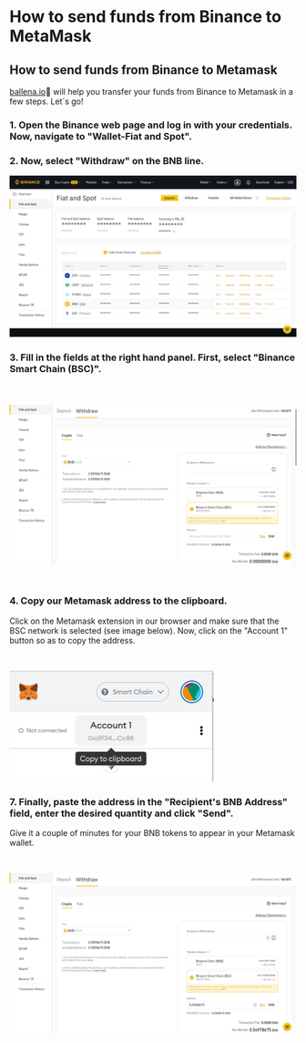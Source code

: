 # How to send funds from Binance to MetaMask

## How to send funds from Binance to Metamask

[ballena.io](https://ballena.io/)🐋 will help you transfer your funds from Binance to Metamask in a few steps. Let´s go!



### 1. Open the Binance web page and log in with your credentials. Now, navigate to "Wallet-Fiat and Spot".

### 

### ​2. Now, select "Withdraw" on the BNB line.



![](../../../.gitbook/assets/enviarbnb0.png)

### 

### 3. Fill in the fields at the right hand panel. First, select "Binance Smart Chain \(BSC\)".

​​

![](../../../.gitbook/assets/enviarbnb1.png)



​

### 4. Copy our Metamask address to the clipboard.

Click on the Metamask extension in our browser and make sure that the BSC network is selected \(see image below\). Now, click on the "Account 1" button so as to copy the address.

​

![](../../../.gitbook/assets/enviarbnb2.png)

### 

### 7. Finally, paste the address in the "Recipient's BNB Address" field, enter the desired quantity and click "Send".

Give it a couple of minutes for your BNB tokens to appear in your Metamask wallet. 

​​

![](../../../.gitbook/assets/enviarbnb3%20%281%29.png)





